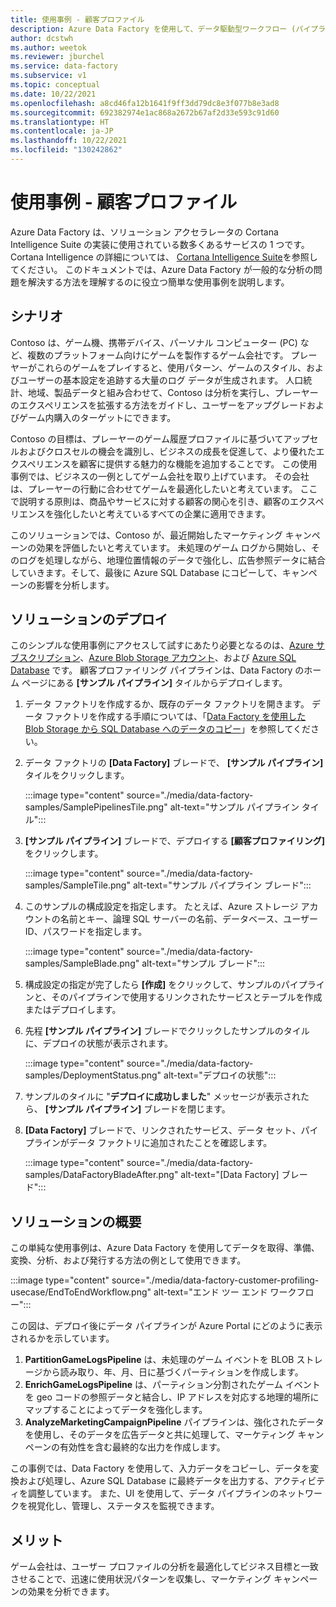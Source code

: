 ```yaml
---
title: 使用事例 - 顧客プロファイル
description: Azure Data Factory を使用して、データ駆動型ワークフロー (パイプライン) を作成し、顧客のゲーム会社をプロファイリングする方法について説明します。
author: dcstwh
ms.author: weetok
ms.reviewer: jburchel
ms.service: data-factory
ms.subservice: v1
ms.topic: conceptual
ms.date: 10/22/2021
ms.openlocfilehash: a8cd46fa12b1641f9ff3dd79dc8e3f077b8e3ad8
ms.sourcegitcommit: 692382974e1ac868a2672b67af2d33e593c91d60
ms.translationtype: HT
ms.contentlocale: ja-JP
ms.lasthandoff: 10/22/2021
ms.locfileid: "130242862"
---
```

# <a name="use-case---customer-profiling"></a>使用事例 - 顧客プロファイル
Azure Data Factory は、ソリューション アクセラレータの Cortana Intelligence Suite の実装に使用されている数多くあるサービスの 1 つです。  Cortana Intelligence の詳細については、 [Cortana Intelligence Suite](https://www.microsoft.com/cortanaanalytics)を参照してください。 このドキュメントでは、Azure Data Factory が一般的な分析の問題を解決する方法を理解するのに役立つ簡単な使用事例を説明します。

## <a name="scenario"></a>シナリオ
Contoso は、ゲーム機、携帯デバイス、パーソナル コンピューター (PC) など、複数のプラットフォーム向けにゲームを製作するゲーム会社です。 プレーヤーがこれらのゲームをプレイすると、使用パターン、ゲームのスタイル、およびユーザーの基本設定を追跡する大量のログ データが生成されます。  人口統計、地域、製品データと組み合わせて、Contoso は分析を実行し、プレーヤーのエクスペリエンスを拡張する方法をガイドし、ユーザーをアップグレードおよびゲーム内購入のターゲットにできます。 

Contoso の目標は、プレーヤーのゲーム履歴プロファイルに基づいてアップセルおよびクロスセルの機会を識別し、ビジネスの成長を促進して、より優れたエクスペリエンスを顧客に提供する魅力的な機能を追加することです。 この使用事例では、ビジネスの一例としてゲーム会社を取り上げています。 その会社は、プレーヤーの行動に合わせてゲームを最適化したいと考えています。 ここで説明する原則は、商品やサービスに対する顧客の関心を引き、顧客のエクスペリエンスを強化したいと考えているすべての企業に適用できます。

このソリューションでは、Contoso が、最近開始したマーケティング キャンペーンの効果を評価したいと考えています。 未処理のゲーム ログから開始し、そのログを処理しながら、地理位置情報のデータで強化し、広告参照データに結合していきます。そして、最後に Azure SQL Database にコピーして、キャンペーンの影響を分析します。

## <a name="deploy-solution"></a>ソリューションのデプロイ
このシンプルな使用事例にアクセスして試すにあたり必要となるのは、[Azure サブスクリプション](https://azure.microsoft.com/pricing/free-trial/)、[Azure Blob Storage アカウント](../../storage/common/storage-account-create.md)、および [Azure SQL Database](../../azure-sql/database/single-database-create-quickstart.md) です。 顧客プロファイリング パイプラインは、Data Factory のホーム ページにある **[サンプル パイプライン]** タイルからデプロイします。

1. データ ファクトリを作成するか、既存のデータ ファクトリを開きます。 データ ファクトリを作成する手順については、「[Data Factory を使用した Blob Storage から SQL Database へのデータのコピー](data-factory-copy-data-from-azure-blob-storage-to-sql-database.md)」を参照してください。
2. データ ファクトリの **[Data Factory]** ブレードで、 **[サンプル パイプライン]** タイルをクリックします。

    :::image type="content" source="./media/data-factory-samples/SamplePipelinesTile.png" alt-text="サンプル パイプライン タイル":::
3. **[サンプル パイプライン]** ブレードで、デプロイする **[顧客プロファイリング]** をクリックします。

    :::image type="content" source="./media/data-factory-samples/SampleTile.png" alt-text="サンプル パイプライン ブレード":::
4. このサンプルの構成設定を指定します。 たとえば、Azure ストレージ アカウントの名前とキー、論理 SQL サーバーの名前、データベース、ユーザー ID、パスワードを指定します。

    :::image type="content" source="./media/data-factory-samples/SampleBlade.png" alt-text="サンプル ブレード":::
5. 構成設定の指定が完了したら **[作成]** をクリックして、サンプルのパイプラインと、そのパイプラインで使用するリンクされたサービスとテーブルを作成またはデプロイします。
6. 先程 **[サンプル パイプライン]** ブレードでクリックしたサンプルのタイルに、デプロイの状態が表示されます。

    :::image type="content" source="./media/data-factory-samples/DeploymentStatus.png" alt-text="デプロイの状態":::
7. サンプルのタイルに "**デプロイに成功しました**" メッセージが表示されたら、 **[サンプル パイプライン]** ブレードを閉じます。  
8. **[Data Factory]** ブレードで、リンクされたサービス、データ セット、パイプラインがデータ ファクトリに追加されたことを確認します。  

    :::image type="content" source="./media/data-factory-samples/DataFactoryBladeAfter.png" alt-text="[Data Factory] ブレード":::

## <a name="solution-overview"></a>ソリューションの概要
この単純な使用事例は、Azure Data Factory を使用してデータを取得、準備、変換、分析、および発行する方法の例として使用できます。

:::image type="content" source="./media/data-factory-customer-profiling-usecase/EndToEndWorkflow.png" alt-text="エンド ツー エンド ワークフロー":::

この図は、デプロイ後にデータ パイプラインが Azure Portal にどのように表示されるかを示しています。

1. **PartitionGameLogsPipeline** は、未処理のゲーム イベントを BLOB ストレージから読み取り、年、月、日に基づくパーティションを作成します。
2. **EnrichGameLogsPipeline** は、パーティション分割されたゲーム イベントを geo コードの参照データと結合し、IP アドレスを対応する地理的場所にマップすることによってデータを強化します。
3. **AnalyzeMarketingCampaignPipeline** パイプラインは、強化されたデータを使用し、そのデータを広告データと共に処理して、マーケティング キャンペーンの有効性を含む最終的な出力を作成します。

この事例では、Data Factory を使用して、入力データをコピーし、データを変換および処理し、Azure SQL Database に最終データを出力する、アクティビティを調整しています。  また、UI を使用して、データ パイプラインのネットワークを視覚化し、管理し、ステータスを監視できます。

## <a name="benefits"></a>メリット
ゲーム会社は、ユーザー プロファイルの分析を最適化してビジネス目標と一致させることで、迅速に使用状況パターンを収集し、マーケティング キャンペーンの効果を分析できます。